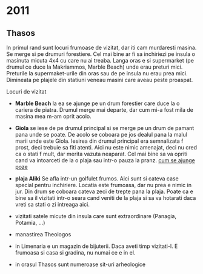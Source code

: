 # 2011
## Thasos

In primul rand sunt locuri frumoase de vizitat, dar iti cam murdaresti masina. Se merge si pe drumuri forestiere. 
Cel mai bine ar fi sa inchiriezi pe insula o masinuta micuta 4x4 cu care nu ai treaba.
Langa oras e si supermarket (pe drumul ce duce la Makriammos, Marble Beach) unde erau preturi mici. 
Preturile la supermaket-urile din oras sau de pe insula nu erau prea mici. 
Dimineata pe plajele din statiuni veneau masini care aveau peste proaspat.

Locuri de vizitat

- **Marble Beach**
la ea se ajunge pe un drum forestier care duce la o cariera de piatra. 
Drumul merge mai departe, dar cum mi-a fost mila de masina mea m-am oprit acolo.

- **Giola**
se iese de pe drumul principal si se merge pe un drum de pamant pana unde se poate. De acolo se coboara pe jos dealul pana la malul marii unde este Giola. Iesirea din drumul principal era semnalizata f prost, deci trebuie sa fiti atenti. Aici nu este nimic amenajat, deci nu cred ca o stati f mult, dar merita vazuta neaparat. Cel mai bine sa va opriti cand va intoarceti de la o plaja sau intr-o pauza la pranz.
[cum se ajunge](http://amfostacolo.ro/grecia-pareri,7/thassos,126,154/thassos-locuri-must-see,11888/impresii-sejur-si-fotografii-vacanta__6130.htm)
[poze](http://www.thassos-view.com/beaches/giola)

- **plaja Aliki**
Se afla intr-un golfulet frumos. Aici sunt si cateva case special pentru inchiriere. Locatia este frumoasa, dar nu prea e nimic in jur. Din drum se coboara cateva zeci de trepte pana la plaja. Poate ca e bine sa il vizitati intr-o seara cand veniti de la plaja si sa va hotarati daca vreti sa stati o zi intreaga aici.

- vizitati satele micute din insula care sunt extraordinare (Panagia, Potamia, ...)

- manastirea Theologos

- in Limenaria e un magazin de bijuterii. Daca aveti timp vizitati-l. 
E frumoasa si casa si gradina, nu numai ce e in el.

- in orasul Thasos sunt numeroase sit-uri arheologice
